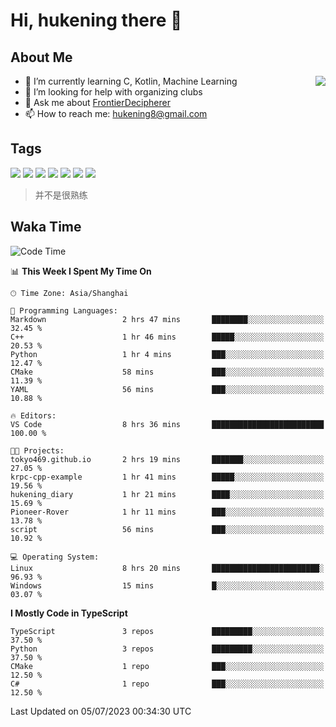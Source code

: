 # Hi, hukening there 👋

## About Me

<a href="#">
  <img align="right" src="https://github-readme-stats-git-masterrstaa-rickstaa.vercel.app/api?username=Tokyo469&count_private=true&show_icons=true&bg_color=15,f2f7fd,E0EAFC" />
</a>

- 🌱 I’m currently learning C, Kotlin, Machine Learning
- 🤔 I’m looking for help with organizing clubs
- 💬 Ask me about [FrontierDecipherer](https://github.com/FrontierDecipherer)
- 📫 How to reach me: hukening8@gmail.com

## Tags

![](https://img.shields.io/badge/-Python-3e74a2?style=flat-square&logo=Python&logoColor=fff)
![](https://img.shields.io/badge/-C++-00579c?style=flat-square&logo=cplusplus&logoColor=fff)
![](https://img.shields.io/badge/-Node.js-339933?style=flat-square&logo=Node.js&logoColor=fff)
![](https://img.shields.io/badge/-React-2d98ce?style=flat-square&logo=React&logoColor=fff)
![](https://img.shields.io/badge/-Linux-000000?style=flat-square&logo=Linux&logoColor=fff)
![](https://img.shields.io/badge/-MySQL-4479A1?style=flat-square&logo=MySQL&logoColor=fff)
![](https://img.shields.io/badge/-MongoDB-47A248?style=flat-square&logo=MongoDB&logoColor=fff)

> 并不是很熟练

## Waka Time

<!--START_SECTION:waka-->
![Code Time](http://img.shields.io/badge/Code%20Time-283%20hrs%2028%20mins-blue)

📊 **This Week I Spent My Time On** 

```text
🕑︎ Time Zone: Asia/Shanghai

💬 Programming Languages: 
Markdown                 2 hrs 47 mins       ████████░░░░░░░░░░░░░░░░░   32.45 % 
C++                      1 hr 46 mins        █████░░░░░░░░░░░░░░░░░░░░   20.53 % 
Python                   1 hr 4 mins         ███░░░░░░░░░░░░░░░░░░░░░░   12.47 % 
CMake                    58 mins             ███░░░░░░░░░░░░░░░░░░░░░░   11.39 % 
YAML                     56 mins             ███░░░░░░░░░░░░░░░░░░░░░░   10.88 % 

🔥 Editors: 
VS Code                  8 hrs 36 mins       █████████████████████████   100.00 % 

🐱‍💻 Projects: 
tokyo469.github.io       2 hrs 19 mins       ███████░░░░░░░░░░░░░░░░░░   27.05 % 
krpc-cpp-example         1 hr 41 mins        █████░░░░░░░░░░░░░░░░░░░░   19.56 % 
hukening_diary           1 hr 21 mins        ████░░░░░░░░░░░░░░░░░░░░░   15.69 % 
Pioneer-Rover            1 hr 11 mins        ███░░░░░░░░░░░░░░░░░░░░░░   13.78 % 
script                   56 mins             ███░░░░░░░░░░░░░░░░░░░░░░   10.92 % 

💻 Operating System: 
Linux                    8 hrs 20 mins       ████████████████████████░   96.93 % 
Windows                  15 mins             █░░░░░░░░░░░░░░░░░░░░░░░░   03.07 % 
```

**I Mostly Code in TypeScript** 

```text
TypeScript               3 repos             █████████░░░░░░░░░░░░░░░░   37.50 % 
Python                   3 repos             █████████░░░░░░░░░░░░░░░░   37.50 % 
CMake                    1 repo              ███░░░░░░░░░░░░░░░░░░░░░░   12.50 % 
C#                       1 repo              ███░░░░░░░░░░░░░░░░░░░░░░   12.50 % 
```




 Last Updated on 05/07/2023 00:34:30 UTC
<!--END_SECTION:waka-->
